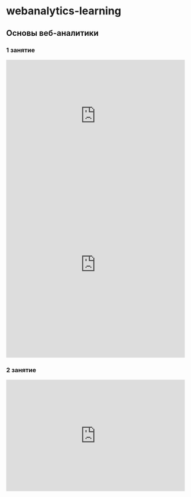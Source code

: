 # webanalytics-learning
## Основы веб-аналитики
### 1 занятие
<iframe src="https://docs.google.com/presentation/d/18Xg0MNb8rOcWLyByhzYJIncMZQKxbXE1zkg5-tWEYEA/embed?start=false&loop=false&delayms=30000" frameborder="0" width="480" height="299" allowfullscreen="true" mozallowfullscreen="true" webkitallowfullscreen="true"></iframe>

<iframe src="https://docs.google.com/forms/d/e/1FAIpQLSdVlagHSPY1x3mQBIjjuqDxvgTuGavAW_cHKYis7TyhQ8HjAw/viewform?embedded=true" width="480" height="500" frameborder="0" marginheight="0" marginwidth="0">Loading...</iframe>

### 2 занятие
<iframe src="https://docs.google.com/presentation/d/1cEd02RnNJ72K08t1m_C0GtwxG-8bSn3R-VY8ujC2TrE/embed?start=false&loop=false&delayms=30000" frameborder="0" width="480" height="299" allowfullscreen="true" mozallowfullscreen="true" webkitallowfullscreen="true"></iframe>
<!-- Yandex.Metrika counter --> <script type="text/javascript"> (function (d, w, c) { (w[c] = w[c] || []).push(function() { try { w.yaCounter44331352 = new Ya.Metrika({ id:44331352, clickmap:true, trackLinks:true, accurateTrackBounce:true, webvisor:true }); } catch(e) { } }); var n = d.getElementsByTagName("script")[0], s = d.createElement("script"), f = function () { n.parentNode.insertBefore(s, n); }; s.type = "text/javascript"; s.async = true; s.src = "https://mc.yandex.ru/metrika/watch.js"; if (w.opera == "[object Opera]") { d.addEventListener("DOMContentLoaded", f, false); } else { f(); } })(document, window, "yandex_metrika_callbacks"); </script> <noscript><div><img src="https://mc.yandex.ru/watch/44331352" style="position:absolute; left:-9999px;" alt="" /></div></noscript> <!-- /Yandex.Metrika counter -->
